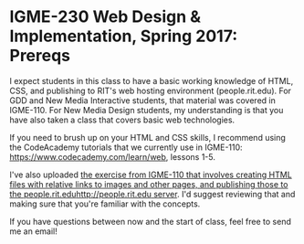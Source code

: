 # IGME-230 Web Design &amp; Implementation, Spring 2017: Prereqs

I expect students in this class to have a basic working knowledge of HTML, CSS, and publishing to RIT's web hosting environment (people.rit.edu). For GDD and New Media Interactive students, that material was covered in IGME-110. For New Media Design students, my understanding is that you have also taken a class that covers basic web technologies.

If you need to brush up on your HTML and CSS skills, I recommend using the CodeAcademy tutorials that we currently use in IGME-110: https://www.codecademy.com/learn/web, lessons 1-5.

I've also uploaded [the exercise from IGME-110 that involves creating HTML files with relative links to images and other pages, and publishing those to the people.rit.edu<http://people.rit.edu> server](110-Fall-2016-Week6-Web-Publishing-Exercise.pdf). I'd suggest reviewing that and making sure that you're familiar with the concepts.

If you have questions between now and the start of class, feel free to send me an email! 